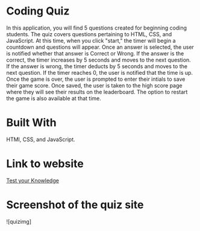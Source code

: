 
# Coding Quiz

In this application, you will find 5 questions created for beginning coding students. The quiz covers questions pertaining to HTML, CSS, and JavaScript. 
At this time, when you click "start," the timer will begin a countdown and questions will appear. 
Once an answer is selected, the user is notified whether that answer is Correct or Wrong. 
If the answer is the correct, the timer increases by 5 seconds and moves to the next question.  
If the answer is wrong, the timer deducts by 5 seconds and moves to the next question. 
If the timer reaches 0, the user is notified that the time is up. 
Once the game is over, the user is prompted to enter their intials to save their game score. 
Once saved, the user is taken to the high score page where they will see their results on the leaderboard. 
The option to restart the game is also available at that time. 

# Built With
HTMl, CSS, and JavaScript. 

# Link to website
[Test your Knowledge](https://samkarp700.github.io/coding-quiz/)

# Screenshot of the quiz site
![quizimg]
